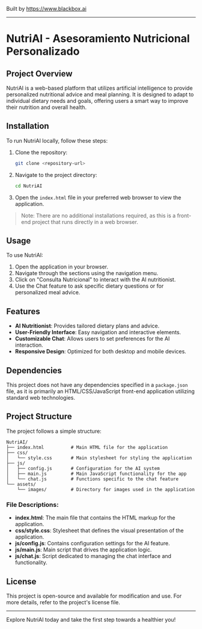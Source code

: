 
Built by https://www.blackbox.ai

---

# NutriAI - Asesoramiento Nutricional Personalizado

## Project Overview
NutriAI is a web-based platform that utilizes artificial intelligence to provide personalized nutritional advice and meal planning. It is designed to adapt to individual dietary needs and goals, offering users a smart way to improve their nutrition and overall health.

## Installation
To run NutriAI locally, follow these steps:

1. Clone the repository:
   ```bash
   git clone <repository-url>
   ```

2. Navigate to the project directory:
   ```bash
   cd NutriAI
   ```

3. Open the `index.html` file in your preferred web browser to view the application.

> Note: There are no additional installations required, as this is a front-end project that runs directly in a web browser.

## Usage
To use NutriAI:
1. Open the application in your browser.
2. Navigate through the sections using the navigation menu.
3. Click on "Consulta Nutricional" to interact with the AI nutritionist.
4. Use the Chat feature to ask specific dietary questions or for personalized meal advice.

## Features
- **AI Nutritionist**: Provides tailored dietary plans and advice.
- **User-Friendly Interface**: Easy navigation and interactive elements.
- **Customizable Chat**: Allows users to set preferences for the AI interaction.
- **Responsive Design**: Optimized for both desktop and mobile devices.

## Dependencies
This project does not have any dependencies specified in a `package.json` file, as it is primarily an HTML/CSS/JavaScript front-end application utilizing standard web technologies.

## Project Structure
The project follows a simple structure:
```plaintext
NutriAI/
├── index.html          # Main HTML file for the application
├── css/
│   └── style.css       # Main stylesheet for styling the application
├── js/
│   ├── config.js       # Configuration for the AI system
│   ├── main.js         # Main JavaScript functionality for the app
│   └── chat.js         # Functions specific to the chat feature
└── assets/
    └── images/         # Directory for images used in the application
```

### File Descriptions:
- **index.html**: The main file that contains the HTML markup for the application.
- **css/style.css**: Stylesheet that defines the visual presentation of the application.
- **js/config.js**: Contains configuration settings for the AI feature.
- **js/main.js**: Main script that drives the application logic.
- **js/chat.js**: Script dedicated to managing the chat interface and functionality.

## License
This project is open-source and available for modification and use. For more details, refer to the project's license file.

---

Explore NutriAI today and take the first step towards a healthier you!